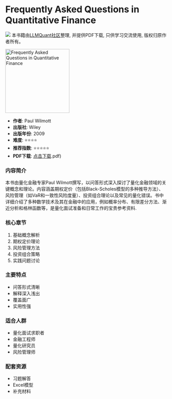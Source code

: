 # Frequently Asked Questions in Quantitative Finance

![](https://fastly.jsdelivr.net/gh/bucketio/img3@main/2024/09/04/1725464231869-e0b2f727-2a0f-4270-bf6c-31ddc350426a.gif)
本书籍由[LLMQuant社区](https://llmquant.com/)整理, 并提供PDF下载, 只供学习交流使用, 版权归原作者所有。

<img src="cover.jpg" alt="Frequently Asked Questions in Quantitative Finance" width="200"/>

- **作者**: Paul Wilmott
- **出版社**: Wiley
- **出版年份**: 2009
- **难度**: ⭐⭐⭐⭐
- **推荐指数**: ⭐⭐⭐⭐⭐
- **PDF下载**: [点击下载](https://quant-wiki.com/pdf/Paul%2520P.%2520Wilmott%2520-%2520Frequently%2520Asked%2520Questions%2520in%2520Quantitative%2520Finance%252C%2520Second%2520Edition%2520%2520-A%2520John%2520Wiley%2520and%2520Sons%252C%2520Ltd.%2520%282009.pdf).pdf)

### 内容简介

本书由量化金融专家Paul Wilmott撰写，以问答形式深入探讨了量化金融领域的关键概念和理论。内容涵盖期权定价（包括Black-Scholes模型的多种推导方法）、风险管理（如VaR和一致性风险度量）、投资组合理论以及常见的量化错误。书中详细介绍了多种数学技术及其在金融中的应用，例如概率分布、有限差分方法、渐近分析和格林函数等，是量化面试准备和日常工作的宝贵参考资料.

### 核心章节

1. 基础概念解析
2. 期权定价理论
3. 风险管理方法
4. 投资组合策略
5. 实践问题讨论

### 主要特点

- 问答形式清晰
- 解释深入浅出
- 覆盖面广
- 实用性强

### 适合人群

- 量化面试求职者
- 金融工程师
- 量化研究员
- 风险管理师

### 配套资源

- 习题解答
- Excel模型
- 补充材料